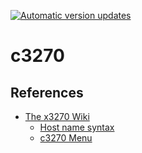 [![Automatic version updates](https://github.com/ZOSOpenTools/c3270port/actions/workflows/bump.yml/badge.svg)](https://github.com/ZOSOpenTools/c3270port/actions/workflows/bump.yml)

# c3270

## References

- [The x3270 Wiki](https://x3270.miraheze.org/wiki/Main_Page)
  - [Host name syntax](https://x3270.miraheze.org/wiki/Host_name_syntax)
  - [c3270 Menu](https://x3270.miraheze.org/wiki/C3270/Menu)

